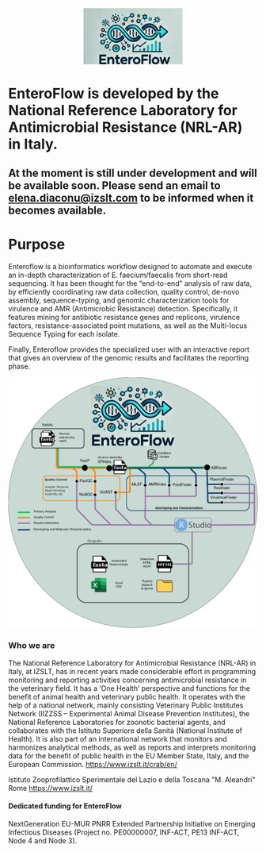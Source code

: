 <div align="center">
  <img src="https://github.com/CRAB-IZSLT/EnteroFlow/blob/main/Slide1.jpg" alt="Project Logo" width="200" />
</div>

# EnteroFlow is developed by the National Reference Laboratory for Antimicrobial Resistance (NRL-AR) in Italy. 
## At the moment is still under development and will be available soon. Please send an email to elena.diaconu@izslt.com to be informed when it becomes available.


# Purpose

Enteroflow is a bioinformatics workflow designed to automate and execute an in-depth characterization of E. faecium/faecalis from short-read sequencing. 
It has been thought for the “end-to-end” analysis of raw data, by efficiently coordinating raw data collection, quality control, de-novo assembly, sequence-typing, and genomic characterization tools for virulence and AMR (Antimicrobic Resistance) detection.
Specifically, it features mining for antibiotic resistance genes and replicons, virulence factors, resistance-associated point mutations, as well as the Multi-locus Sequence Typing for each isolate.

Finally, Enteroflow provides the specialized user with an interactive report that gives an overview of the genomic results and facilitates the reporting phase.

![Descrizione alternativa dell'immagine](https://github.com/CRAB-IZSLT/EnteroFlow/blob/main/Enteroflowchart.jpg)


### Who we are

The National Reference Laboratory for Antimicrobial Resistance (NRL-AR) in Italy, at IZSLT, has in recent years made considerable effort in programming monitoring and reporting activities concerning antimicrobial resistance in the veterinary field. It has a ‘One Health’ perspective and functions for the benefit of animal health and veterinary public health. It operates with the help of a national network, mainly consisting Veterinary Public Institutes Network (IIZZSS – Experimental Animal Disease Prevention Institutes), the National Reference Laboratories for zoonotic bacterial agents, and collaborates with the Istituto Superiore della Sanità (National Institute of Health). It is also part of an international network that monitors and harmonizes analytical methods, as well as reports and interprets monitoring data for the benefit of public health in the EU Member State, Italy, and the European Commission.
https://www.izslt.it/crab/en/

Istituto Zooprofilattico Sperimentale del Lazio e della Toscana "M. Aleandri"  Rome
https://www.izslt.it/

#### Dedicated funding for EnteroFlow
NextGeneration EU-MUR PNRR Extended Partnership Initiative on Emerging Infectious Diseases (Project no. PE00000007, INF-ACT, PE13 INF-ACT, Node 4 and Node 3).​
